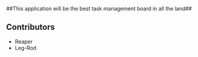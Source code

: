 ##This application will be the best task management board in all the land##

## Contributors ##
* Reaper
* Leg-Rod

